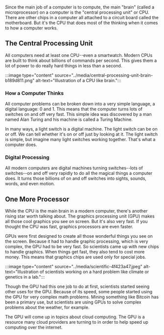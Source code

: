 Since the main job of a computer is to compute, the main "brain" (called a microprocessor) on a computer is the "central processing unit" or CPU. There are other chips in a computer all attached to a circuit board called the motherboard. But it's the CPU that does most of the thinking when it comes to how a computer works.

## The Central Processing Unit

All computers need at least one CPU--even a smartwatch. Modern CPUs are built to think about billions of commands per second. This gives them a lot of power to do really hard things in less than a second.

:::image type="content" source="../media/central-processing-unit-brain-b189d811.png" alt-text="Illustration of a CPU like brain.":::


### How a Computer Thinks

All computer problems can be broken down into a very simple language, a digital language: 0 and 1. This means that the computer turns lots of switches on and off very fast. This simple idea was discovered by a man named Alan Turing and his machine is called a Turing Machine.

In many ways, a light switch is a digital machine. The light switch can be on or off. We can tell whether it's on or off just by looking at it. The light switch is simple, but imagine many light switches working together. That's what a computer does.

### Digital Processing

All modern computers are digital machines turning switches--lots of switches--on and off very rapidly to do all the magical things a computer does. It turns those billions of on and off switches into sights, sounds, words, and even motion.

## One More Processor

While the CPU is the main brain in a modern computer, there's another rising star worth talking about. The graphics processing unit (GPU) makes all those cool graphics you see on screen. But it's also very fast. If you thought the CPU was fast, graphics processors are even faster.

GPUs were first designed to create all those wonderful things you see on the screen. Because it had to handle graphic processing, which is very complex, the GPU had to be very fast. So scientists came up with new chips to handle graphics. When things get fast, they also tend to cost more money. This means that graphics chips are used only for special jobs.

:::image type="content" source="../media/scientific-4f423a47.jpeg" alt-text="Illustration of scientists working on a hard problem like climate or genetics in a lab.":::


Though the GPU had this one job to do at first, scientists started seeing other uses for the GPU. Because of its speed, some people started using the GPU for very complex math problems. Mining something like Bitcoin has been a primary use, but scientists are using GPUs to solve complex problems about the weather, for example.

The GPU will come up in topics about cloud computing. The GPU is a resource many cloud providers are turning to in order to help speed up computing over the internet.
